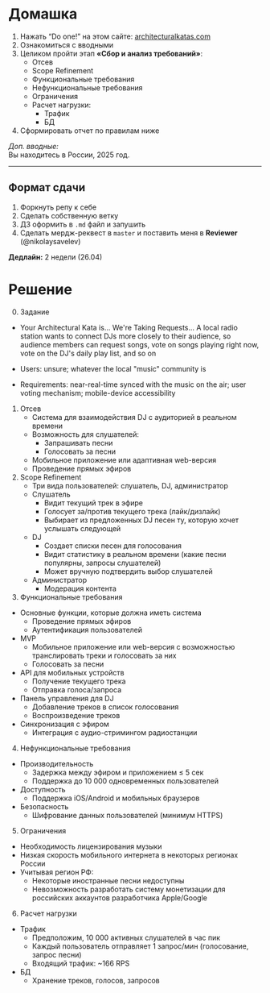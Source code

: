 # Домашка

1. Нажать “Do one!” на этом сайте: [architecturalkatas.com](https://www.architecturalkatas.com/)
2. Ознакомиться с вводными
3. Целиком пройти этап **«Сбор и анализ требований»**:
    - Отсев
    - Scope Refinement
    - Функциональные требования
    - Нефункциональные требования
    - Ограничения
    - Расчет нагрузки:
        * Трафик
        * БД
4. Сформировать отчет по правилам ниже

*Доп. вводные:*  
Вы находитесь в России, 2025 год.

---

## Формат сдачи
1. Форкнуть репу к себе
2. Сделать собственную ветку
3. ДЗ оформить в `.md` файл и запушить
4. Сделать мердж-реквест в `master` и поставить меня в **Reviewer** (@nikolaysavelev)

**Дедлайн:** 2 недели (26.04)

# Решение
0. Задание
- Your Architectural Kata is...
We're Taking Requests...
A local radio station wants to connect DJs more closely to their audience, so audience members can request songs, vote on songs playing right now, vote on the DJ's daily play list, and so on

- Users: unsure; whatever the local "music" community is

- Requirements: near-real-time synced with the music on the air; user voting mechanism; mobile-device accessibility

1. Отсев
   - Система для взаимодействия DJ с аудиторией в реальном времени
   - Возможность для слушателей:
     - Запрашивать песни
     - Голосовать за песни
   - Мобильное приложение или адаптивная web-версия
   - Проведение прямых эфиров
2. Scope Refinement
   - Три вида пользователей: слушатель, DJ, администратор
   - Слушатель
     - Видит текущий трек в эфире
     - Голосует за/против текущего трека (лайк/дизлайк)
     - Выбирает из предложенных DJ песен ту, которую хочет услышать следующей
   - DJ
     - Создает списки песен для голосования
     - Видит статистику в реальном времени (какие песни популярны, запросы слушателей)
     - Может вручную подтвердить выбор слушателей
   - Администратор
     - Модерация контента
 3. Функциональные требования
   - Основные функции, которые должна иметь система
     - Проведение прямых эфиров
     - Аутентификация пользователей
   - MVP
     - Мобильное приложение или web-версия с возможностью транслировать треки и голосовать за них
     - Голосовать за песни
   - API для мобильных устройств
     - Получение текущего трека
     - Отправка голоса/запроса
   - Панель управления для DJ
     - Добавление треков в список голосования
     - Воспроизведение треков
   - Синхронизация с эфиром
     - Интеграция с аудио-стримингом радиостанции
  4. Нефункциональные требования
   - Производительность
     - Задержка между эфиром и приложением ≤ 5 сек
     - Поддержка до 10 000 одновременных пользователей
   - Доступность
     - Поддержка iOS/Android и мобильных браузеров
   - Безопасность
     - Шифрование данных пользователей (минимум HTTPS)
  5. Ограничения
   - Необходимость лицензирования музыки
   - Низкая скорость мобильного интернета в некоторых регионах России
   - Учитывая регион РФ:
     - Некоторые иностранные песни недоступны
     - Невозможность разработать систему монетизации для российских аккаунтов разработчика Apple/Google
  6. Расчет нагрузки
   - Трафик
     - Предположим, 10 000 активных слушателей в час пик
     - Каждый пользователь отправляет 1 запрос/мин (голосование, запрос песни)
     - Входящий трафик: ~166 RPS
   - БД
     - Хранение треков, голосов, запросов
